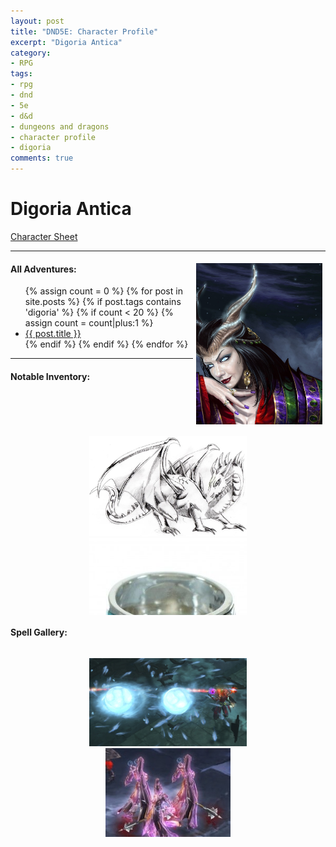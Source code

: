 ```yaml
---
layout: post
title: "DND5E: Character Profile"
excerpt: "Digoria Antica"
category:
- RPG
tags:
- rpg
- dnd
- 5e
- d&d
- dungeons and dragons
- character profile
- digoria
comments: true
---
```


# Digoria Antica

[Character Sheet](https://drive.google.com/file/d/0B2RH_BSaD6YPNFlPQzZKbWc5akk/view?usp=sharing)

---

<a href="http://benwootten.deviantart.com/art/Warlock-125953145"><img src="/images/extra/digoria.jpg" style="float: right; max-width: 40%; height: auto; max-height: 50%; margin: 5px"></a>

#### All Adventures:

<ul class="posts">
{% assign count = 0 %}
{% for post in site.posts %}
  {% if post.tags contains 'digoria' %}
    {% if count < 20 %}
      {% assign count = count|plus:1 %}
      <div class="post_info">
        <li>
          <a href="{{ post.url }}">{{ post.title }}</a>
        </li>
      </div>
    {% endif %}
  {% endif %}
{% endfor %}
</ul>

---

#### Notable Inventory:

<div style="text-align: center; height: 300px; width: 100%; overflow: scroll">

  <a href="http://dessinsflo.canalblog.com/archives/2006/04/07/1662263.html"><img src="/images/extra/pseudodragon-chuck.jpg" title="psedudodragon named Chuck" style="max-width: 50%; height: auto"></a>
  <br/>
  <a href="https://s-media-cache-ak0.pinimg.com/736x/82/dc/55/82dc552afcfcd101d198a707ac6ee12b.jpg"><img src="/images/extra/ringofwaterwalking.jpg" style="max-width: 50%; height: auto" title="Ring of Water Walking"></a>
  <br/>
  <a href="https://1.bp.blogspot.com/-xYSJ30KB4lc/UPBdtjBYYDI/AAAAAAAAAR4/5Iv1C_ZVmWw/s1600/ic.jpg"><img title="Boots of the Winterlands" src="/images/extra/boot-ice-climber.jpg" style="max-width: 50%; height: auto"></a>
  <br/>
  <a href="https://s-media-cache-ak0.pinimg.com/236x/40/f8/e6/40f8e69500fcbe1a247424d3c6874de6.jpg"><img title="Frost Bite's Grand Rapier" src="/images/extra/sword_of_charn.jpg" style="max-width: 50%; height: auto"></a>

</div>

#### Spell Gallery:

<div style=" text-align: center; height: 300px; width: 100%; overflow: scroll">

  <a href="http://vignette4.wikia.nocookie.net/diablo/images/a/a7/Diablo-3-frozen-orb-wizard.png/revision/latest?cb=20150802172016"><img src="/images/extra/chromaticorb.png" style="max-width: 50%; height: auto" title="Chromatic Orb"></a>
  <br/>
  <a href="https://www.diablowiki.net/images/thumb/a/ab/Mirrorimg.jpg/200px-Mirrorimg.jpg"><img title="Mirror Image" src="/images/extra/mirrorimage.jpg" style="max-width: 50%; height: auto"></a>
  <br/>
  <a href="http://vignette2.wikia.nocookie.net/diablo/images/2/27/Tumblr_m6clqoqCp61r1ixdd.jpg/revision/latest?cb=20150402153050"><img title="Mage Armor" src="/images/extra/magearmor.jpg" style="max-width: 50%; height: auto"></a>
  <br/>
  <a href="http://cdn.blizzardwatch.com/wp-content/uploads/2015/12/Arcane_Sanctum_Diablo_Ray_of_Frost_header.jpg"><img title="Ray of Frost" src="/images/extra/rayoffrost.jpg" style="max-width: 50%; height: auto"></a>
  <br/>
  <a href="http://as.uuu9.com/herolist/limin/skin141015/images/c1.png"><img title="Magic Missile" src="/images/extra/magicmissile.png" style="max-width: 50%; height: auto"></a>
  <br/>
  <a href="https://us.battle.net/d3/static/images/hero/skill/wizard/wave-of-force.jpg?v=58-99"><img title="Thunderwave" src="/images/extra/thunderwave.jpg" style="max-width: 50%; height: auto"></a>

</div>

<!--
Previous:

Mempo of Twilight: wearer is granted captain of Entropy Tide and crew, AC 0, does not effect Mage Armors</td>
<a href="https://us.battle.net/d3/en/profile/Crixis-1663/hero/73663324"><img src="/images/extra/mempooftwilight.png" style="max-width: 40%; height: auto; float: right"></a>

Entropy Tide (ship - legendary caravel):  10 mph speed, 20 crew (respawn every 24 hours), 5 passengers, 100 ton cargo, ac 13, hp 300, damage threshold 0 (ghost ship), 1 bow cannon (3d10, 1/3 ROF), rumored to travel between realms and to warp the minds of crew and passengers.
<a href="http://kingofwallpapers.com/ghost-ship/img-003.php?pic=/ghost-ship/ghost-ship-003.jpg"><img src="/images/extra/entropytide.jpg" style="max-width: 40%; height: auto; float: right"></a>

Signature Sickle (Dragontooth Hilted Dagger + Ice Banshee Quarterstaff + Blue Source Orb + White Owl feathers and Shrunken Head)
-->

